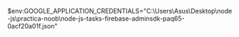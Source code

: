 $env:GOOGLE_APPLICATION_CREDENTIALS="C:\Users\Asus\Desktop\node-js\practica-noob\node-js-tasks-firebase-adminsdk-paq65-0acf20a01f.json"